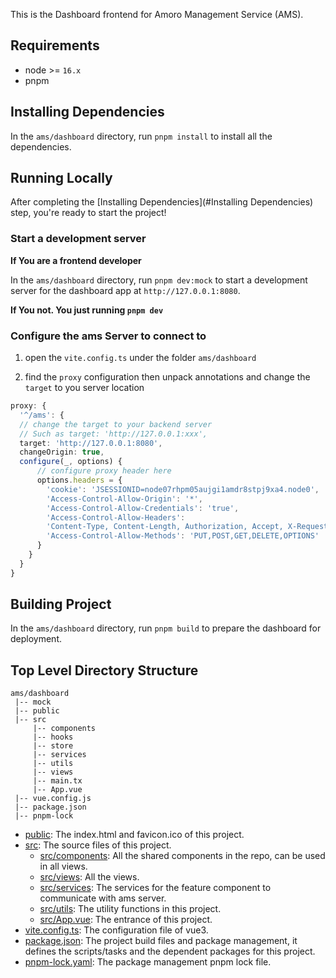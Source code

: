 <!--
 - Licensed to the Apache Software Foundation (ASF) under one
 - or more contributor license agreements.  See the NOTICE file
 - distributed with this work for additional information
 - regarding copyright ownership.  The ASF licenses this file
 - to you under the Apache License, Version 2.0 (the
 - "License"); you may not use this file except in compliance
 - with the License.  You may obtain a copy of the License at
 -
 -     http://www.apache.org/licenses/LICENSE-2.0
 -
 - Unless required by applicable law or agreed to in writing, software
 - distributed under the License is distributed on an "AS IS" BASIS,
 - WITHOUT WARRANTIES OR CONDITIONS OF ANY KIND, either express or implied.
 - See the License for the specific language governing permissions and
 - limitations under the License.
-->

This is the Dashboard frontend for Amoro Management Service (AMS).

## Requirements

- node >= `16.x`
- pnpm

## Installing Dependencies

In the `ams/dashboard` directory, run `pnpm install` to install all the dependencies.

## Running Locally

After completing the [Installing Dependencies](#Installing Dependencies) step, you're ready to start the project!

### Start a development server

<b>If You are a frontend developer</b>

In the `ams/dashboard` directory, run `pnpm dev:mock` to start a development server for the dashboard app at `http://127.0.0.1:8080`.

<b>If You not. You just running `pnpm dev`</b>

### Configure the ams Server to connect to

1. open the `vite.config.ts` under the folder `ams/dashboard`

2. find the `proxy` configuration then unpack annotations and change the `target` to you server location

```ts
proxy: {
  '^/ams': {
  // change the target to your backend server
  // Such as target: 'http://127.0.0.1:xxx',
  target: 'http://127.0.0.1:8080',
  changeOrigin: true,
  configure(_, options) {
      // configure proxy header here
      options.headers = {
        'cookie': 'JSESSIONID=node07rhpm05aujgi1amdr8stpj9xa4.node0',
        'Access-Control-Allow-Origin': '*',
        'Access-Control-Allow-Credentials': 'true',
        'Access-Control-Allow-Headers':
        'Content-Type, Content-Length, Authorization, Accept, X-Requested-With , yourHeaderFeild',
        'Access-Control-Allow-Methods': 'PUT,POST,GET,DELETE,OPTIONS'
      }
    }
  }
}
```

## Building Project

In the `ams/dashboard` directory, run `pnpm build` to prepare the dashboard for deployment.

## Top Level Directory Structure

```
ams/dashboard
 |-- mock
 |-- public
 |-- src
     |-- components
     |-- hooks
     |-- store
     |-- services
     |-- utils
     |-- views
     |-- main.tx
     |-- App.vue
 |-- vue.config.js
 |-- package.json
 |-- pnpm-lock
```

- [public](ams/dashboard/public): The index.html and favicon.ico of this project.
- [src](ams/dashboard/src): The source files of this project.
  - [src/components](ams/dashboard/src/components): All the shared components in the repo, can be used in all views.
  - [src/views](ams/dashboard/src/views): All the views.
  - [src/services](ams/dashboard/src/services): The services for the feature component to communicate with ams server.
  - [src/utils](ams/dashboard/src/utils): The utility functions in this project.
  - [src/App.vue](ams/dashboard/src/main.tsx): The entrance of this project.
- [vite.config.ts](/ams/dashboard/vite.config.ts): The configuration file of vue3.
- [package.json](ams/dashboard/package.json): The project build files and package management, it defines the scripts/tasks and the dependent packages for this project.
- [pnpm-lock.yaml](ams/dashboard/pnpm-lock.yaml): The package management pnpm lock file.
